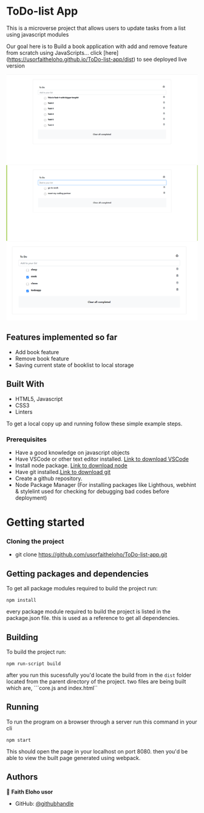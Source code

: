 # ToDo-list App


This is a microverse project that allows users to update tasks from a list using javascript modules

Our goal here is to Build a book application with add and remove feature from scratch using JavaScripts... click [here] (https://usorfaitheloho.github.io/ToDo-list-app/dist) to see deployed live version

![screenshot](images/screenshot-1.PNG)
![screenshot](images/screenshot-2.PNG)
![screenshot](images/screenshot-3.PNG)

## Features implemented so far
- Add book feature
- Remove book feature
- Saving current state of booklist to local storage 

## Built With

- HTML5, Javascript
- CSS3
- Linters

To get a local copy up and running follow these simple example steps.

### Prerequisites
- Have a good knowledge on javascript objects
- Have VSCode or other text editor installed. [Link to download VSCode](https://code.visualstudio.com/download)
- Install node package. [Link to download node](https://nodejs.org/en/download/)
- Have git installed.[Link to download git](https://git-scm.com/downloads)
- Create a github repository.
- Node Package Manager (For installing packages like Lighthous, webhint & stylelint used for checking for debugging bad codes before deployment)

# Getting started

### Cloning the project
- git clone https://github.com/usorfaitheloho/ToDo-list-app.git


## Getting packages and dependencies
To get all package modules required to build the project run:
```
npm install
```
every package module required to build the project is listed in the package.json file. this is used as a reference to get all dependencies.
## Building 
To build the project run:
```
npm run-script build
```
after you run this sucessfully you'd locate the build from in the ```dist``` folder located from the parent directory of the project. two files are being built which are, ```core.js and index.html``
## Running
To run the program on a browser through a server run this command in your cli
```
npm start
```
This should open the page in your localhost on port 8080. then you'd be able to view the built page generated using webpack.


## Authors

👤 **Faith Eloho usor**

- GitHub: [@githubhandle](https://github.com/usorfaitheloho)


